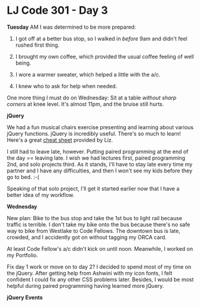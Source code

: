 # LJ Code 301 - Day 3

**Tuesday** AM I was determined to be more prepared:

1) I got off at a better bus stop, so I walked in *before* 9am and didn't feel rushed first thing.

2) I brought my own coffee, which provided the usual coffee feeling of well being.

3) I wore a warmer sweater, which helped a little with the a/c.

4) I knew who to ask for help when needed.

One more thing I must do on Wednesday: Sit at a table *without sharp corners* at knee level. It's almost 11pm, and the bruise still hurts.

**jQuery**

We had a fun musical chairs exercise presenting and learning about various jQuery functions. jQuery is incredibly useful. There's so much to learn! Here's a great [cheat sheet](https://oscarotero.com/jquery/) provided by Liz.

I still had to leave late, however. Putting paired programming at the end of the day == leaving late. I wish we had lectures first, paired programming 2nd, and solo projects third. As it stands, I'll have to stay late every time my partner and I have any difficulties, and then I won't see my kids before they go to bed. :-(

Speaking of that solo project, I'll get it started earlier now that I have a better idea of my workflow.

**Wednesday**

New plan: Bike to the bus stop and take the 1st bus to light rail because traffic is terrible. I don't take my bike onto the bus because there's no safe way to bike from Westlake to Code Fellows. The downtown bus is late, crowded, and I accidently got on without tagging my ORCA card.

At least Code Fellow's a/c didn't kick on until noon. Meanwhile, I worked on my Portfolio.

Fix day 1 work or move on to day 2? I decided to spend most of my time on the jQuery. After getting help from Ashwini with my icon fonts, I felt confident I could fix any other CSS problems later. Besides, I would be most helpful during paired programming having learned more jQuery.

**jQuery Events**
